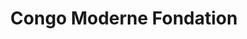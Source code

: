 ---
title: "Congo Moderne Fondation"
url: /kinshasa/congo-moderne-fondation-matanda/
shop: Autowerkstatt
---